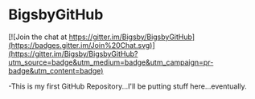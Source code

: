 # BigsbyGitHub

[![Join the chat at https://gitter.im/Bigsby/BigsbyGitHub](https://badges.gitter.im/Join%20Chat.svg)](https://gitter.im/Bigsby/BigsbyGitHub?utm_source=badge&utm_medium=badge&utm_campaign=pr-badge&utm_content=badge)

-This is my first GitHub Repository...I'll be putting stuff here...eventually.
